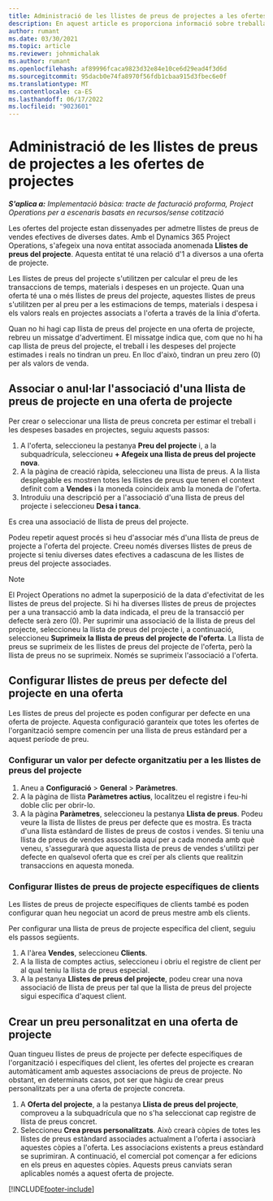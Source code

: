```yaml
---
title: Administració de les llistes de preus de projectes a les ofertes de projectes
description: En aquest article es proporciona informació sobre treballar amb llistes de preus del projecte en ofertes.
author: rumant
ms.date: 03/30/2021
ms.topic: article
ms.reviewer: johnmichalak
ms.author: rumant
ms.openlocfilehash: af89996fcaca9823d32e84e10ce6d29ead4f3d6d
ms.sourcegitcommit: 95dacb0e74fa8970f56fdb1cbaa915d3fbec6e0f
ms.translationtype: MT
ms.contentlocale: ca-ES
ms.lasthandoff: 06/17/2022
ms.locfileid: "9023601"
---
```

# <a name="manage-project-price-lists-on-project-quotes"></a>Administració de les llistes de preus de projectes a les ofertes de projectes 

_**S'aplica a:** Implementació bàsica: tracte de facturació proforma, Project Operations per a escenaris basats en recursos/sense cotització_

Les ofertes del projecte estan dissenyades per admetre llistes de preus de vendes efectives de diverses dates. Amb el Dynamics 365 Project Operations, s'afegeix una nova entitat associada anomenada **Llistes de preus del projecte**. Aquesta entitat té una relació d'1 a diversos a una oferta de projecte.

Les llistes de preus del projecte s'utilitzen per calcular el preu de les transaccions de temps, materials i despeses en un projecte. Quan una oferta té una o més llistes de preus del projecte, aquestes llistes de preus s'utilitzen per al preu per a les estimacions de temps, materials i despesa i els valors reals en projectes associats a l'oferta a través de la línia d'oferta.

Quan no hi hagi cap llista de preus del projecte en una oferta de projecte, rebreu un missatge d'advertiment. El missatge indica que, com que no hi ha cap llista de preus del projecte, el treball i les despeses del projecte estimades i reals no tindran un preu. En lloc d'això, tindran un preu zero (0) per als valors de venda.

## <a name="associate-or-disassociate-a-project-price-list-on-a-project-quote"></a>Associar o anul·lar l'associació d'una llista de preus de projecte en una oferta de projecte

Per crear o seleccionar una llista de preus concreta per estimar el treball i les despeses basades en projectes, seguiu aquests passos:

1. A l'oferta, seleccioneu la pestanya **Preu del projecte** i, a la subquadrícula, seleccioneu **+ Afegeix una llista de preus del projecte nova**.
2. A la pàgina de creació ràpida, seleccioneu una llista de preus. A la llista desplegable es mostren totes les llistes de preus que tenen el context definit com a **Vendes** i la moneda coincideix amb la moneda de l'oferta.
4. Introduïu una descripció per a l'associació d'una llista de preus del projecte i seleccioneu **Desa i tanca**.

Es crea una associació de llista de preus del projecte.

Podeu repetir aquest procés si heu d'associar més d'una llista de preus de projecte a l'oferta del projecte. Creeu només diverses llistes de preus de projecte si teniu diverses dates efectives a cadascuna de les llistes de preus del projecte associades.

> [!NOTE]
> El Project Operations no admet la superposició de la data d'efectivitat de les llistes de preus del projecte. Si hi ha diverses llistes de preus de projectes per a una transacció amb la data indicada, el preu de la transacció per defecte serà zero (0).
Per suprimir una associació de la llista de preus del projecte, seleccioneu la llista de preus del projecte i, a continuació, seleccioneu **Suprimeix la llista de preus del projecte de l'oferta**. La llista de preus se suprimeix de les llistes de preus del projecte de l'oferta, però la llista de preus no se suprimeix. Només se suprimeix l'associació a l'oferta.

## <a name="set-up-default-project-price-lists-on-a-quote"></a>Configurar llistes de preus per defecte del projecte en una oferta

Les llistes de preus del projecte es poden configurar per defecte en una oferta de projecte. Aquesta configuració garanteix que totes les ofertes de l'organització sempre comencin per una llista de preus estàndard per a aquest període de preu.

### <a name="set-up-organizational-default-for-project-price-lists"></a>Configurar un valor per defecte organitzatiu per a les llistes de preus del projecte

1. Aneu a **Configuració** > **General** > **Paràmetres**.
2. A la pàgina de llista **Paràmetres actius**, localitzeu el registre i feu-hi doble clic per obrir-lo. 
3. A la pàgina **Paràmetres**, seleccioneu la pestanya **Llista de preus**. Podeu veure la llista de llistes de preus per defecte que es mostra. Es tracta d'una llista estàndard de llistes de preus de costos i vendes. Si teniu una llista de preus de vendes associada aquí per a cada moneda amb què veneu, s'assegurarà que aquesta llista de preus de vendes s'utilitzi per defecte en qualsevol oferta que es creï per als clients que realitzin transaccions en aquesta moneda.

### <a name="set-up-customer-specific-project-price-lists"></a>Configurar llistes de preus de projecte específiques de clients

Les llistes de preus de projecte específiques de clients també es poden configurar quan heu negociat un acord de preus mestre amb els clients.

Per configurar una llista de preus de projecte específica del client, seguiu els passos següents.

1. A l'àrea **Vendes**, seleccioneu **Clients**.
2. A la llista de comptes actius, seleccioneu i obriu el registre de client per al qual teniu la llista de preus especial.
3. A la pestanya **Llistes de preus del projecte**, podeu crear una nova associació de llista de preus per tal que la llista de preus del projecte sigui específica d'aquest client.

## <a name="create-custom-pricing-on-a-project-quote"></a>Crear un preu personalitzat en una oferta de projecte

Quan tingueu llistes de preus de projecte per defecte específiques de l'organització i específiques del client, les ofertes del projecte es crearan automàticament amb aquestes associacions de preus de projecte. No obstant, en determinats casos, pot ser que hàgiu de crear preus personalitzats per a una oferta de projecte concreta. 

1. A **Oferta del projecte**, a la pestanya **Llista de preus del projecte**, comproveu a la subquadrícula que no s'ha seleccionat cap registre de llista de preus concret.
2. Seleccioneu **Crea preus personalitzats**. Això crearà còpies de totes les llistes de preus estàndard associades actualment a l'oferta i associarà aquestes còpies a l'oferta. Les associacions existents a preus estàndard se suprimiran. A continuació, el comercial pot començar a fer edicions en els preus en aquestes còpies. Aquests preus canviats seran aplicables només a aquest oferta de projecte.


[!INCLUDE[footer-include](../../includes/footer-banner.md)]
